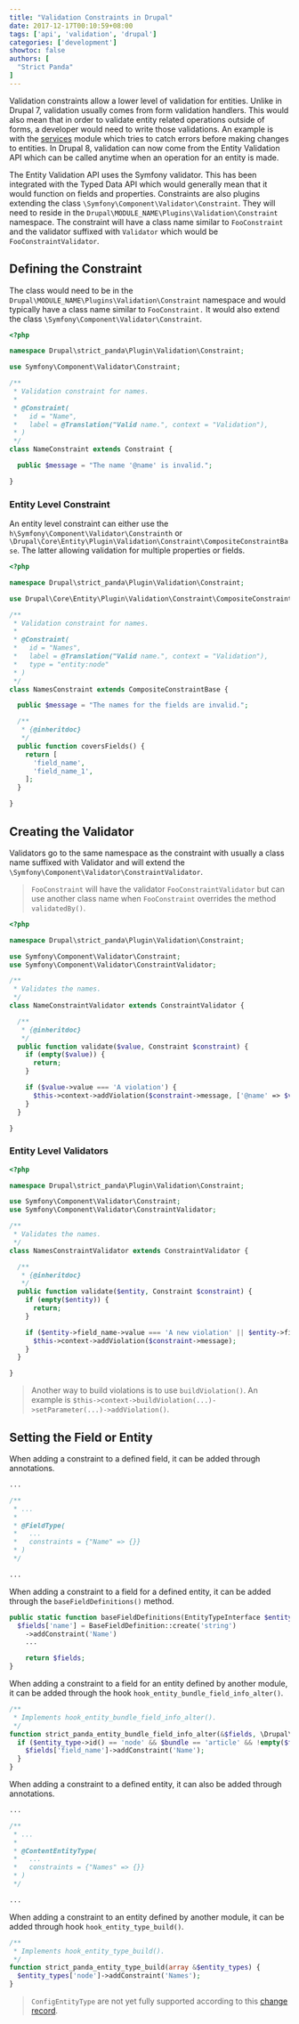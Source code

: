 ```yaml
---
title: "Validation Constraints in Drupal"
date: 2017-12-17T00:10:59+08:00
tags: ['api', 'validation', 'drupal']
categories: ['development']
showtoc: false
authors: [
  "Strict Panda"
]
---
```


Validation constraints allow a lower level of validation for entities. Unlike in Drupal 7, validation usually comes from form validation handlers. This would also mean that in order to validate entity related operations outside of forms, a developer would need to write those validations. An example is with the [services][1] module which tries to catch errors before making changes to entities. In Drupal 8, validation can now come from the Entity Validation API which can be called anytime when an operation for an entity is made.  

The Entity Validation API uses the Symfony validator. This has been integrated with the Typed Data API which would generally mean that it would function on fields and properties. Constraints are also plugins extending the class `\Symfony\Component\Validator\Constraint`. They will need to reside in the `Drupal\MODULE_NAME\Plugins\Validation\Constraint` namespace. The constraint will have a class name similar to `FooConstraint` and the validator suffixed with `Validator` which would be `FooConstraintValidator`.

## Defining the Constraint

The class would need to be in the `Drupal\MODULE_NAME\Plugins\Validation\Constraint` namespace and would typically have a class name similar to `FooConstraint.` It would also extend the class `\Symfony\Component\Validator\Constraint`.

```php
<?php

namespace Drupal\strict_panda\Plugin\Validation\Constraint;

use Symfony\Component\Validator\Constraint;

/**
 * Validation constraint for names.
 *
 * @Constraint(
 *   id = "Name",
 *   label = @Translation("Valid name.", context = "Validation"),
 * )
 */
class NameConstraint extends Constraint {

  public $message = "The name '@name' is invalid.";

}
```

### Entity Level Constraint

An entity level constraint can either use the `h\Symfony\Component\Validator\Constrainth` or `\Drupal\Core\Entity\Plugin\Validation\Constraint\CompositeConstraintBase`. The latter allowing validation for multiple properties or fields.

```php
<?php

namespace Drupal\strict_panda\Plugin\Validation\Constraint;

use Drupal\Core\Entity\Plugin\Validation\Constraint\CompositeConstraintBase;

/**
 * Validation constraint for names.
 *
 * @Constraint(
 *   id = "Names",
 *   label = @Translation("Valid name.", context = "Validation"),
 *   type = "entity:node"
 * )
 */
class NamesConstraint extends CompositeConstraintBase {

  public $message = "The names for the fields are invalid.";

  /**
   * {@inheritdoc}
   */
  public function coversFields() {
    return [
      'field_name',
      'field_name_1',
    ];
  }

}
```

## Creating the Validator

Validators go to the same namespace as the constraint with usually a class name suffixed with Validator and will extend the `\Symfony\Component\Validator\ConstraintValidator`.

> `FooConstraint` will have the validator `FooConstraintValidator` but can use another class name when `FooConstraint` overrides the method `validatedBy()`.

```php
<?php

namespace Drupal\strict_panda\Plugin\Validation\Constraint;

use Symfony\Component\Validator\Constraint;
use Symfony\Component\Validator\ConstraintValidator;

/**
 * Validates the names.
 */
class NameConstraintValidator extends ConstraintValidator {

  /**
   * {@inheritdoc}
   */
  public function validate($value, Constraint $constraint) {
    if (empty($value)) {
      return;
    }

    if ($value->value === 'A violation') {
      $this->context->addViolation($constraint->message, ['@name' => $value->value]);
    }
  }

}
```

### Entity Level Validators

```php
<?php

namespace Drupal\strict_panda\Plugin\Validation\Constraint;

use Symfony\Component\Validator\Constraint;
use Symfony\Component\Validator\ConstraintValidator;

/**
 * Validates the names.
 */
class NamesConstraintValidator extends ConstraintValidator {

  /**
   * {@inheritdoc}
   */
  public function validate($entity, Constraint $constraint) {
    if (empty($entity)) {
      return;
    }

    if ($entity->field_name->value === 'A new violation' || $entity->field_name_1->value === 'Another violation') {
      $this->context->addViolation($constraint->message);
    }
  }

}
```

> Another way to build violations is to use `buildViolation()`. An example is `$this->context->buildViolation(...)->setParameter(...)->addViolation()`.

## Setting the Field or Entity

When adding a constraint to a defined field, it can be added through annotations.

```php
...

/**
 * ...
 *
 * @FieldType(
 *   ...
 *   constraints = {"Name" => {}}
 * )
 */

...
```

When adding a constraint to a field for a defined entity, it can be added through the `baseFieldDefinitions()` method.

```php
public static function baseFieldDefinitions(EntityTypeInterface $entity_type) {
  $fields['name'] = BaseFieldDefinition::create('string')
    ->addConstraint('Name')
    ...

    return $fields;
}
```

When adding a constraint to a field for an entity defined by another module, it can be added through the hook `hook_entity_bundle_field_info_alter()`.

```php
/**
 * Implements hook_entity_bundle_field_info_alter().
 */
function strict_panda_entity_bundle_field_info_alter(&$fields, \Drupal\Core\Entity\EntityTypeInterface $entity_type, $bundle) {
  if ($entity_type->id() == 'node' && $bundle == 'article' && !empty($fields['field_name'])) {
    $fields['field_name']->addConstraint('Name');
  }
}
```

When adding a constraint to a defined entity, it can also be added through annotations.

```php
...

/**
 * ...
 *
 * @ContentEntityType(
 *   ...
 *   constraints = {"Names" => {}}
 * )
 */

...
```

When adding a constraint to an entity defined by another module, it can be added through hook `hook_entity_type_build()`.

```php
/**
 * Implements hook_entity_type_build().
 */
function strict_panda_entity_type_build(array &$entity_types) {
  $entity_types['node']->addConstraint('Names');
}
```

> `ConfigEntityType` are not yet fully supported according to this [change record][2].

[1]: http://drupal.org/project/services
[2]: https://www.drupal.org/node/2906029

